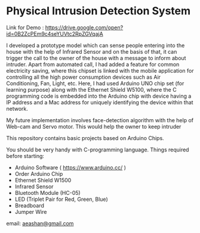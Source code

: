 # Physical Intrusion Detection System

Link for Demo : https://drive.google.com/open?id=0B2ZcPEm9c4seYUVtc2RpZGVqajA

I developed a prototype model which can sense people entering into the house with the help of Infrared Sensor and on the basis of that, it can trigger the call to the owner of the house with a message to inform about intruder. Apart from automated call, I had added a feature for common electricity saving, where this chipset is linked with the mobile application for controlling all the high power consumption devices such as Air Conditioning, Fan, Light, etc. Here, I had used Arduino UNO chip set (for learning purpose) along with the Ethernet Shield W5100, where the C programming code is embedded into the Arduino chip with device having a IP address and a Mac address for uniquely identifying the device within that network.

My future implementation involves face-detection algorithm with the help of Web-cam and Servo motor. This would help the owner to keep intruder

This repository contains basic projects based on Arduino Chips.

You should be very handy with C-programming language.
Things required before starting:

  - Arduino Software ( https://www.arduino.cc/ )
  - Order Arduino Chip
  - Ethernet Shield W1500
  - Infrared Sensor
  - Bluetooth Module (HC-05)
  - LED (Triplet Pair for Red, Green, Blue)
  - Breadboard
  - Jumper Wire
  
  
email: aeashan@gmail.com
